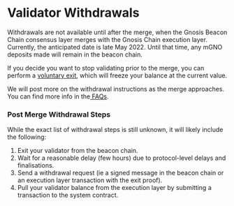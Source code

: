 ---
---

# Validator Withdrawals

Withdrawals are not available until after the merge, when the Gnosis Beacon Chain consensus layer merges with the Gnosis Chain execution layer. Currently, the anticipated date is late May 2022. Until that time, any mGNO deposits made will remain in the beacon chain.

If you decide you want to stop validating prior to the merge, you can perform a [voluntary exit](/validators/operations/voluntary-exit), which will freeze your balance at the current value.

We will post more on the withdrawal instructions as the merge approaches. You can find more info in the[ FAQs](/validators/faq).

### Post Merge Withdrawal Steps

While the exact list of withdrawal steps is still unknown, it will likely include the following:

1. Exit your validator from the beacon chain.
2. Wait for a reasonable delay (few hours) due to protocol-level delays and finalisations.
3. Send a withdrawal request (ie a signed message in the beacon chain or an execution layer transaction with the exit proof).
4. Pull your validator balance from the execution layer by submitting a transaction to the system contract.
